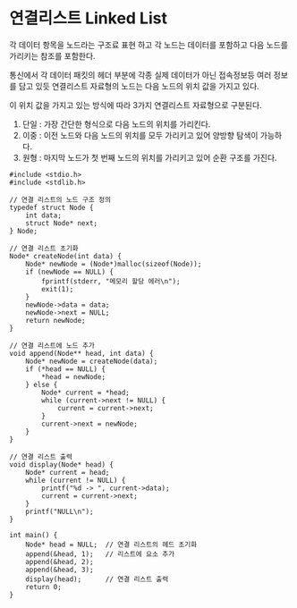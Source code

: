 # 연결리스트 Linked List
각 데이터 항목을 노드라는 구조료 표현 하고 각 노드는 데이터를 포함하고 다음 노드를 가리키는 참조를 포함한다. 

통신에서 각 데이터 패킷의 헤더 부분에 각종 실제 데이터가 아닌 접속정보등 여러 정보를 담고 있듯 연결리스트 자료형의 노드는 다음 노드의 위치 값을 가지고 있다. 

이 위치 값을 가지고 있는 방식에 따라 3가지 연결리스트 자료형으로 구분된다. 
1. 단일 : 가장 간단한 형식으로 다음 노드의 위치를 가리킨다.
2. 이중 : 이전 노드와 다음 노드의 위치를 모두 가리키고 있어 양방향 탐색이 가능하다. 
3. 원형 : 마지막 노드가 첫 번째 노드의 위치를 가리키고 있어 순환 구조를 가진다. 


```
#include <stdio.h>
#include <stdlib.h>

// 연결 리스트의 노드 구조 정의
typedef struct Node {
    int data;
    struct Node* next;
} Node;

// 연결 리스트 초기화
Node* createNode(int data) {
    Node* newNode = (Node*)malloc(sizeof(Node));
    if (newNode == NULL) {
        fprintf(stderr, "메모리 할당 에러\n");
        exit(1);
    }
    newNode->data = data;
    newNode->next = NULL;
    return newNode;
}

// 연결 리스트에 노드 추가
void append(Node** head, int data) {
    Node* newNode = createNode(data);
    if (*head == NULL) {
        *head = newNode;
    } else {
        Node* current = *head;
        while (current->next != NULL) {
            current = current->next;
        }
        current->next = newNode;
    }
}

// 연결 리스트 출력
void display(Node* head) {
    Node* current = head;
    while (current != NULL) {
        printf("%d -> ", current->data);
        current = current->next;
    }
    printf("NULL\n");
}

int main() {
    Node* head = NULL;  // 연결 리스트의 헤드 초기화
    append(&head, 1);   // 리스트에 요소 추가
    append(&head, 2);
    append(&head, 3);
    display(head);      // 연결 리스트 출력
    return 0;
}
```